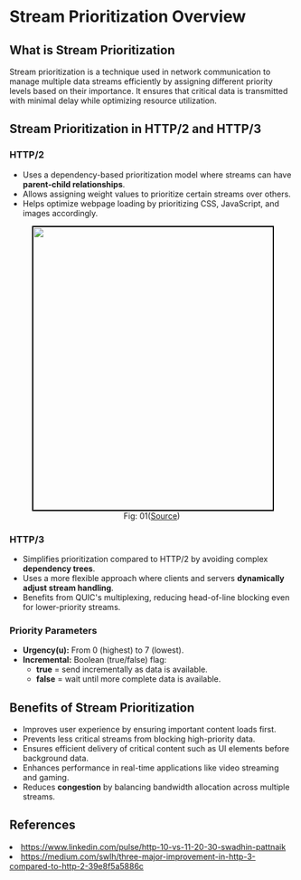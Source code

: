 # Stream Prioritization Overview

## What is Stream Prioritization
Stream prioritization is a technique used in network communication to manage multiple data streams efficiently by assigning different priority levels based on their importance. It ensures that critical data is transmitted with minimal delay while optimizing resource utilization.

<!--<figure>
	<div align="center">
	<img src="/data/HTTP_3/assets/Prioritization.png" height="500" width="500" style="border: 2px solid black;"></div>
	<figcaption style="text-align: center">Fig: 01(source)</figcaption>  
</figure>-->

## Stream Prioritization in HTTP/2 and HTTP/3
### HTTP/2
- Uses a dependency-based prioritization model where streams can have **parent-child relationships**.
- Allows assigning weight values to prioritize certain streams over others.
- Helps optimize webpage loading by prioritizing CSS, JavaScript, and images accordingly.

 
<figure>
	<div align="center">
	<img src="//data/HTTP_3/assets/Prioritization1.png" height="500" width="500" style="border: 2px solid black;"></div>
	<figcaption style="text-align: center">Fig: 01(<a href="https://medium.com/swlh/three-major-improvement-in-http-3-compared-to-http-2-39e8f5a5886c">Source</a>)</figcaption>  
</figure>

### HTTP/3
- Simplifies prioritization compared to HTTP/2 by avoiding complex **dependency trees**.
- Uses a more flexible approach where clients and servers **dynamically adjust stream handling**.
- Benefits from QUIC's multiplexing, reducing head-of-line blocking even for lower-priority streams.

### Priority Parameters
- **Urgency(u):** From 0 (highest) to 7 (lowest).
- **Incremental:** Boolean (true/false) flag:
	- **true** = send incrementally as data is available.
    - **false** = wait until more complete data is available.




## Benefits of Stream Prioritization
- Improves user experience by ensuring important content loads first.
- Prevents less critical streams from blocking high-priority data.
- Ensures efficient delivery of critical content such as UI elements before background data.
- Enhances performance in real-time applications like video streaming and gaming.
- Reduces **congestion** by balancing bandwidth allocation across multiple streams.


## References
<li><a href='https://www.linkedin.com/pulse/http-10-vs-11-20-30-swadhin-pattnaik'>https://www.linkedin.com/pulse/http-10-vs-11-20-30-swadhin-pattnaik</a>

<li><a href='https://medium.com/swlh/three-major-improvement-in-http-3-compared-to-http-2-39e8f5a5886c'>https://medium.com/swlh/three-major-improvement-in-http-3-compared-to-http-2-39e8f5a5886c</a>
